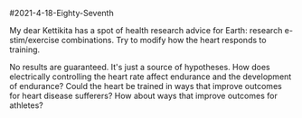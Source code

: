 #2021-4-18-Eighty-Seventh

My dear Kettikita has a spot of health research advice for Earth: research e-stim/exercise combinations.  Try to modify how the heart responds to training.

No results are guaranteed.  It's just a source of hypotheses.  How does electrically controlling the heart rate affect endurance and the development of endurance?  Could the heart be trained in ways that improve outcomes for heart disease sufferers?  How about ways that improve outcomes for athletes?  